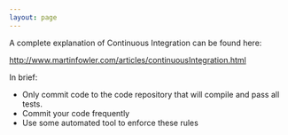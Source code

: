 ```yaml
---
layout: page
---
```




A complete explanation of Continuous Integration can be found here:

http://www.martinfowler.com/articles/continuousIntegration.html

In brief:


* Only commit code to the code repository that will compile and pass all tests.
* Commit your code frequently
* Use some automated tool to enforce these rules
